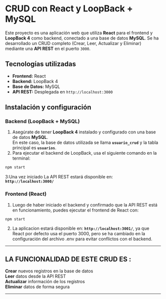 # CRUD con React y LoopBack + MySQL

Este proyecto es una aplicación web que utiliza **React** para el frontend y **LoopBack 4** como backend, conectado a una base de datos **MySQL**. Se ha desarrollado un CRUD completo (Crear, Leer, Actualizar y Eliminar) mediante una **API REST** en el puerto `3000`.

## Tecnologías utilizadas
- **Frontend:** React  
- **Backend:** LoopBack 4  
- **Base de Datos:** MySQL  
- **API REST:** Desplegada en `http://localhost:3000`

## Instalación y configuración  

### Backend (LoopBack + MySQL)  
1. Asegúrate de tener **LoopBack 4** instalado y configurado con una base de datos **MySQL**.  
   En este caso, la base de datos utilizada se llama **`usuario_crud`** y la tabla principal es **`usuarios`**.  
2. Para ejecutar el backend de LoopBack, usa el siguiente comando en la terminal:  

```bash
npm start
```

3:Una vez iniciado La API REST estará disponible en: **`http://localhost:3000/`**  



### Frontend (React)  
1. Luego de haber iniciado el backend y confirmado que la API REST está en funcionamiento, puedes ejecutar el frontend de React con:


```bash
npm start
```
2. La aplicacion estará disponible en: **`http://localhost:3001/`**, ya que React por defecto usa el puerto 3000, pero se ha cambiado en la configuración del archivo .env para evitar conflictos con el backend.

---

##  LA FUNCIONALIDAD DE ESTE CRUD  ES :
**Crear** nuevos registros en la base de datos  
 **Leer** datos desde la API REST  
 **Actualizar** información de los registros  
 **Eliminar** datos de forma segura  

---

